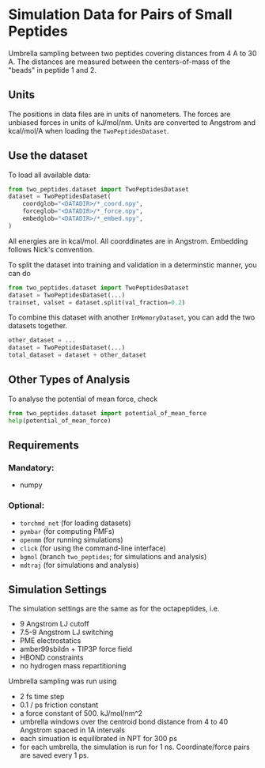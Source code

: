 
# Simulation Data for Pairs of Small Peptides

Umbrella sampling between two peptides 
covering distances from 4 A to 30 A.
The distances are measured between the centers-of-mass
of the "beads" in peptide 1 and 2.


## Units
The positions in data files are in units of nanometers.
The forces are unbiased forces in units of kJ/mol/nm.
Units are converted to Angstrom and kcal/mol/A when loading the
`TwoPeptidesDataset`.

## Use the dataset
To load all available data:

```python
from two_peptides.dataset import TwoPeptidesDataset
dataset = TwoPeptidesDataset(
    coordglob="<DATADIR>/*_coord.npy",
    forceglob="<DATADIR>/*_force.npy",
    embedglob="<DATADIR>/*_embed.npy",
)
```
All energies are in kcal/mol.
All coorddinates are in Angstrom.
Embedding follows Nick's convention.

To split the dataset into training and validation in a determinstic manner,
you can do
```python
from two_peptides.dataset import TwoPeptidesDataset
dataset = TwoPeptidesDataset(...)
trainset, valset = dataset.split(val_fraction=0.2)
```

To combine this dataset with another `InMemoryDataset`, 
you can add the two datasets together.
```python
other_dataset = ...
dataset = TwoPeptidesDataset(...)
total_dataset = dataset + other_dataset
```

## Other Types of Analysis
To analyse the potential of mean force, check
```python
from two_peptides.dataset import potential_of_mean_force
help(potential_of_mean_force)
```



## Requirements
### Mandatory:
- numpy

### Optional:
- `torchmd_net` (for loading datasets)
- `pymbar` (for computing PMFs)
- `openmm` (for running simulations)
- `click` (for using the command-line interface)
- `bgmol` (branch `two_peptides`; for simulations and analysis)
- `mdtraj` (for simulations and analysis)


## Simulation Settings
The simulation settings are the same as for the octapeptides, i.e.
- 9 Angstrom LJ cutoff
- 7.5-9 Angstrom LJ switching
- PME electrostatics
- amber99sbildn + TIP3P force field
- HBOND constraints
- no hydrogen mass repartitioning

Umbrella sampling was run using
- 2 fs time step
- 0.1 / ps friction constant
- a force constant of 500. kJ/mol/nm^2
- umbrella windows over the centroid bond distance from 4 to 40 Angstrom spaced in 1A intervals
- each simuation is equilibrated in NPT for 300 ps
- for each umbrella, the simulation is run for 1 ns. Coordinate/force pairs are saved every 1 ps.